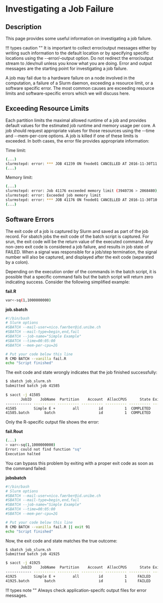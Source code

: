 # Investigating a Job Failure

## Description

This page provides some useful information on investigating a job failure.

!!! types caution ""
    It is important to collect error/output messages either by writing such information to the default location or by specifying specific locations using the --error/–output option. Do not redirect the error/output stream to /dev/null unless you know what you are doing. Error and output messages are the starting point for investigating a job failure.

A job may fail due to a hardware failure on a node involved in the computation, a failure of a Slurm daemon, exceeding a resource limit, or a software specific error. The most common causes are exceeding resource limits and software-specific errors which we will discuss here.

## Exceeding Resource Limits

Each partition limits the maximal allowed runtime of a job and provides default values for the estimated job runtime and memory usage per core. A job should request appropriate values for those resources using the --time and --mem-per-core options. A job is killed if one of these limits is exceeded. In both cases, the error file provides appropriate information:

Time limit:

```Bash
(...)
slurmstepd: error: *** JOB 41239 ON fnode01 CANCELLED AT 2016-11-30T11:22:57 DUE TO TIME LIMIT ***
(...)
``````

Memory limit:

```Bash
(...)
slurmstepd: error: Job 41176 exceeded memory limit (3940736 > 2068480), being killed
slurmstepd: error: Exceeded job memory limit
slurmstepd: error: *** JOB 41176 ON fnode01 CANCELLED AT 2016-11-30T10:21:37 ***
(...)
```

## Software Errors

The exit code of a job is captured by Slurm and saved as part of the job record. For sbatch jobs the exit code of the batch script is captured. For srun, the exit code will be the return value of the executed command. Any non-zero exit code is considered a job failure, and results in job state of FAILED. When a signal was responsible for a job/step termination, the signal number will also be captured, and displayed after the exit code (separated by a colon).

Depending on the execution order of the commands in the batch script, it is possible that a specific command fails but the batch script will return zero indicating success. Consider the following simplified example:


**fail.R**
```Bash
var<-sq(1,1000000000)
```

**job.sbatch**
```Bash
#!/bin/bash
# Slurm options
#SBATCH --mail-user=nico.faerber@id.unibe.ch
#SBATCH --mail-type=begin,end,fail
#SBATCH --job-name="Simple Example"
#SBATCH --time=00:05:00
#SBATCH --mem-per-cpu=2G

# Put your code below this line
R CMD BATCH --vanilla fail.R
echo "Script finished"
```

The exit code and state wrongly indicates that the job finished successfully:

```Bash
$ sbatch job_slurm.sh
Submitted batch job 41585
 
$ sacct -j 41585
       JobID    JobName  Partition    Account  AllocCPUS      State ExitCode
------------ ---------- ---------- ---------- ---------- ---------- --------
41585        Simple E +        all         id          1  COMPLETED      0:0
41585.batch       batch                    id          1  COMPLETED      0:0
```

Only the R-specific output file shows the error:

**fail.Rout**
```Bash
(...)
> var<-sq(1,1000000000)
Error: could not find function "sq"
Execution halted
```

You can bypass this problem by exiting with a proper exit code as soon as the command failed:

**jobsbatch**

```Bash
#!/bin/bash
# Slurm options
#SBATCH --mail-user=nico.faerber@id.unibe.ch
#SBATCH --mail-type=begin,end,fail
#SBATCH --job-name="Simple Example"
#SBATCH --time=00:05:00
#SBATCH --mem-per-cpu=2G

# Put your code below this line
R CMD BATCH --vanilla fail.R || exit 91
echo "Script finished"
```

Now, the exit code and state matches the true outcome:

```Bash
$ sbatch job_slurm.sh
Submitted batch job 41925

$ sacct -j 41925
       JobID    JobName  Partition    Account  AllocCPUS      State ExitCode
------------ ---------- ---------- ---------- ---------- ---------- --------
41925        Simple E +        all         id          1     FAILED     91:0
41925.batch       batch                    id          1     FAILED     91:0
```

!!! types note ""
    Always check application-specifc output files for error messages.


